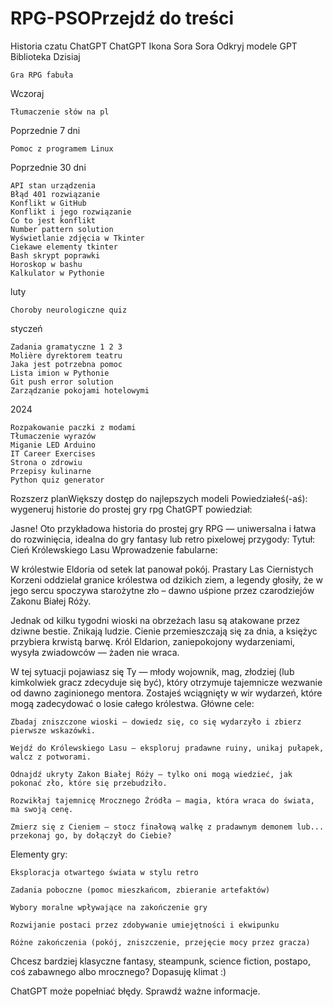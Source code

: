 # RPG-PSOPrzejdź do treści
Historia czatu
ChatGPT
ChatGPT
Ikona Sora
Sora
Odkryj modele GPT
Biblioteka
Dzisiaj

    Gra RPG fabuła

Wczoraj

    Tłumaczenie słów na pl

Poprzednie 7 dni

    Pomoc z programem Linux

Poprzednie 30 dni

    API stan urządzenia
    Błąd 401 rozwiązanie
    Konflikt w GitHub
    Konflikt i jego rozwiązanie
    Co to jest konflikt
    Number pattern solution
    Wyświetlanie zdjęcia w Tkinter
    Ciekawe elementy tkinter
    Bash skrypt poprawki
    Horoskop w bashu
    Kalkulator w Pythonie

luty

    Choroby neurologiczne quiz

styczeń

    Zadania gramatyczne 1 2 3
    Molière dyrektorem teatru
    Jaka jest potrzebna pomoc
    Lista imion w Pythonie
    Git push error solution
    Zarządzanie pokojami hotelowymi

2024

    Rozpakowanie paczki z modami
    Tłumaczenie wyrazów
    Miganie LED Arduino
    IT Career Exercises
    Strona o zdrowiu
    Przepisy kulinarne
    Python quiz generator

Rozszerz planWiększy dostęp do najlepszych modeli
Powiedziałeś(-aś):
wygeneruj historie do prostej gry rpg
ChatGPT powiedział:

Jasne! Oto przykładowa historia do prostej gry RPG — uniwersalna i łatwa do rozwinięcia, idealna do gry fantasy lub retro pixelowej przygody:
Tytuł: Cień Królewskiego Lasu
Wprowadzenie fabularne:

W królestwie Eldoria od setek lat panował pokój. Prastary Las Ciernistych Korzeni oddzielał granice królestwa od dzikich ziem, a legendy głosiły, że w jego sercu spoczywa starożytne zło – dawno uśpione przez czarodziejów Zakonu Białej Róży.

Jednak od kilku tygodni wioski na obrzeżach lasu są atakowane przez dziwne bestie. Znikają ludzie. Cienie przemieszczają się za dnia, a księżyc przybiera krwistą barwę. Król Eldarion, zaniepokojony wydarzeniami, wysyła zwiadowców — żaden nie wraca.

W tej sytuacji pojawiasz się Ty — młody wojownik, mag, złodziej (lub kimkolwiek gracz zdecyduje się być), który otrzymuje tajemnicze wezwanie od dawno zaginionego mentora. Zostajeś wciągnięty w wir wydarzeń, które mogą zadecydować o losie całego królestwa.
Główne cele:

    Zbadaj zniszczone wioski – dowiedz się, co się wydarzyło i zbierz pierwsze wskazówki.

    Wejdź do Królewskiego Lasu – eksploruj pradawne ruiny, unikaj pułapek, walcz z potworami.

    Odnajdź ukryty Zakon Białej Róży – tylko oni mogą wiedzieć, jak pokonać zło, które się przebudziło.

    Rozwikłaj tajemnicę Mrocznego Źródła – magia, która wraca do świata, ma swoją cenę.

    Zmierz się z Cieniem – stocz finałową walkę z pradawnym demonem lub... przekonaj go, by dołączył do Ciebie?

Elementy gry:

    Eksploracja otwartego świata w stylu retro

    Zadania poboczne (pomoc mieszkańcom, zbieranie artefaktów)

    Wybory moralne wpływające na zakończenie gry

    Rozwijanie postaci przez zdobywanie umiejętności i ekwipunku

    Różne zakończenia (pokój, zniszczenie, przejęcie mocy przez gracza)

Chcesz bardziej klasyczne fantasy, steampunk, science fiction, postapo, coś zabawnego albo mrocznego? Dopasuję klimat :)


ChatGPT może popełniać błędy. Sprawdź ważne informacje.
